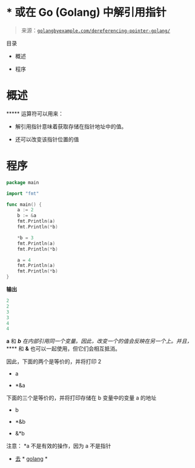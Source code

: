 <!--yml

分类：未分类

日期：2024-10-13 06:28:55

-->

# * 或在 Go (Golang) 中解引用指针

> 来源：[`golangbyexample.com/dereferencing-pointer-golang/`](https://golangbyexample.com/dereferencing-pointer-golang/)

目录

+   概述

+   程序 

# **概述**

***** 运算符可以用来：

+   解引用指针意味着获取存储在指针地址中的值。

+   还可以改变该指针位置的值

# **程序**

```go
package main

import "fmt"

func main() {
	a := 2
	b := &a
	fmt.Println(a)
	fmt.Println(*b)

	*b = 3
	fmt.Println(a)
	fmt.Println(*b)

	a = 4
	fmt.Println(a)
	fmt.Println(*b)
}
```

**输出**

```go
2
2
3
3
4
4
```

**a** 和 ***b** 在内部引用同一个变量。因此，改变一个的值会反映在另一个上。并且，***** 和 **&** 也可以一起使用，但它们会相互抵消。

因此，下面的两个是等价的，并将打印 2

+   a

+   *&a

下面的三个是等价的，并将打印存储在 b 变量中的变量 a 的地址

+   b

+   *&b

+   &*b

注意： *a 不是有效的操作，因为 a 不是指针

+   [去](https://golangbyexample.com/tag/go/) *   [golang](https://golangbyexample.com/tag/golang/) *
